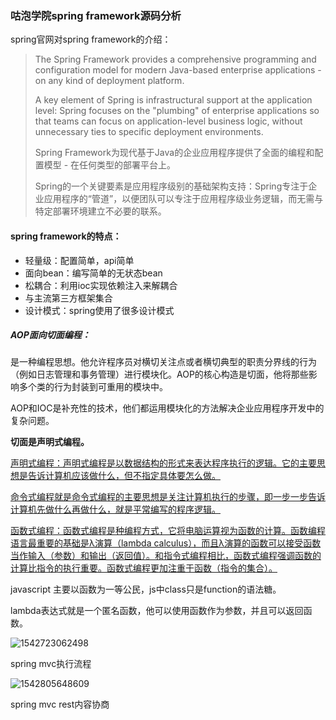 ### 咕泡学院spring framework源码分析

spring官网对spring framework的介绍：

> The Spring Framework provides a comprehensive programming and configuration model for modern Java-based enterprise applications - on any kind of deployment platform.
>
> A key element of Spring is infrastructural support at the application level: Spring focuses on the "plumbing" of enterprise applications so that teams can focus on application-level business logic, without unnecessary ties to specific deployment environments.
>
> Spring Framework为现代基于Java的企业应用程序提供了全面的编程和配置模型 - 在任何类型的部署平台上。
>
> Spring的一个关键要素是应用程序级别的基础架构支持：Spring专注于企业应用程序的“管道”，以便团队可以专注于应用程序级业务逻辑，而无需与特定部署环境建立不必要的联系。

#### spring framework的特点：

- 轻量级：配置简单，api简单
- 面向bean：编写简单的无状态bean
- 松耦合：利用ioc实现依赖注入来解耦合
- 与主流第三方框架集合
- 设计模式：spring使用了很多设计模式

##### AOP面向切面编程：

是一种编程思想。他允许程序员对横切关注点或者横切典型的职责分界线的行为（例如日志管理和事务管理）进行模块化。AOP的核心构造是切面，他将那些影响多个类的行为封装到可重用的模块中。

AOP和IOC是补充性的技术，他们都运用模块化的方法解决企业应用程序开发中的复杂问题。

**切面是声明式编程。**

<u>声明式编程：声明式编程是以数据结构的形式来表达程序执行的逻辑。它的主要思想是告诉计算机应该做什么，但不指定具体要怎么做。</u>

<u>命令式编程就是命令式编程的主要思想是关注计算机执行的步骤，即一步一步告诉计算机先做什么再做什么，就是平常编写的程序逻辑。</u>

<u>函数式编程：函数式编程是种编程方式，它将电脑运算视为函数的计算。函数编程语言最重要的基础是λ演算（lambda calculus），而且λ演算的函数可以接受函数当作输入（参数）和输出（返回值）。和指令式编程相比，函数式编程强调函数的计算比指令的执行重要。</u><u>函数式编程更加注重于函数（指令的集合）。</u>

javascript 主要以函数为一等公民，js中class只是function的语法糖。

lambda表达式就是一个匿名函数，他可以使用函数作为参数，并且可以返回函数。

![1542723062498](C:\Users\12494\AppData\Local\Temp\1542723062498.png)

spring mvc执行流程



![1542805648609](C:\Users\12494\AppData\Local\Temp\1542805648609.png)

spring mvc rest内容协商